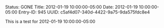 Status: GONE
Title: 2012-01-19 10:00:00-05:00
Date: 2012-01-19 10:00:00-05:00
Entry-ID: 945
UUID: c5af4d07-340d-4422-9a75-9da575fdc8e4

This is a test for 2012-01-19 10:00:00-05:00
